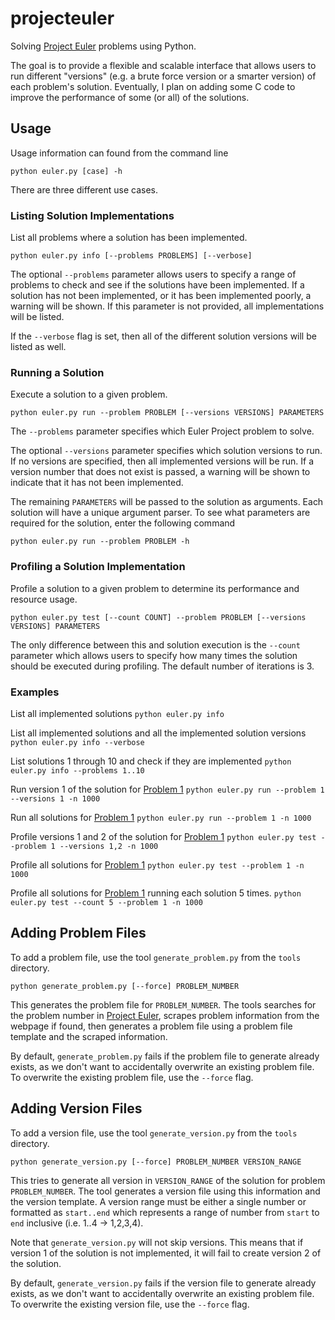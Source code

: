 # projecteuler

Solving [Project Euler](https://projecteuler.net/) problems using Python.

The goal is to provide a flexible and scalable interface that allows users to
run different "versions" (e.g. a brute force version or a smarter version) of
each problem's solution. Eventually, I plan on adding some C code to improve
the performance of some (or all) of the solutions.

## Usage

Usage information can found from the command line

`python euler.py [case] -h`

There are three different use cases.

### Listing Solution Implementations

List all problems where a solution has been implemented.

`python euler.py info [--problems PROBLEMS] [--verbose]`

The optional `--problems` parameter allows users to specify a range of problems
to check and see if the solutions have been implemented. If a solution has not
been implemented, or it has been implemented poorly, a warning will be shown.
If this parameter is not provided, all implementations will be listed.

If the `--verbose` flag is set, then all of the different solution versions
will be listed as well.

### Running a Solution

Execute a solution to a given problem.

`python euler.py run --problem PROBLEM [--versions VERSIONS] PARAMETERS`

The `--problems` parameter specifies which Euler Project problem to solve.

The optional `--versions` parameter specifies which solution versions to run.
If no versions are specified, then all implemented versions will be run. If a
version number that does not exist is passed, a warning will be shown to
indicate that it has not been implemented.

The remaining `PARAMETERS` will be passed to the solution as arguments. Each
solution will have a unique argument parser. To see what parameters are
required for the solution, enter the following command

`python euler.py run --problem PROBLEM -h`

### Profiling a Solution Implementation

Profile a solution to a given problem to determine its performance and resource
usage.

`python euler.py test [--count COUNT] --problem PROBLEM [--versions VERSIONS] PARAMETERS`

The only difference between this and solution execution is the `--count`
parameter which allows users to specify how many times the solution should be
executed during profiling. The default number of iterations is 3.

### Examples

List all implemented solutions
`python euler.py info`

List all implemented solutions and all the implemented solution versions
`python euler.py info --verbose`

List solutions 1 through 10 and check if they are implemented
`python euler.py info --problems 1..10`

Run version 1 of the solution for
[Problem 1](https://projecteuler.net/problem=1)
`python euler.py run --problem 1 --versions 1 -n 1000`

Run all solutions for [Problem 1](https://projecteuler.net/problem=1)
`python euler.py run --problem 1 -n 1000`

Profile versions 1 and 2 of the solution for
[Problem 1](https://projecteuler.net/problem=1)
`python euler.py test --problem 1 --versions 1,2 -n 1000`

Profile all solutions for [Problem 1](https://projecteuler.net/problem=1)
`python euler.py test --problem 1 -n 1000`

Profile all solutions for [Problem 1](https://projecteuler.net/problem=1)
running each solution 5 times.
`python euler.py test --count 5 --problem 1 -n 1000`

## Adding Problem Files

To add a problem file, use the tool `generate_problem.py` from the `tools`
directory.

`python generate_problem.py [--force] PROBLEM_NUMBER`

This generates the problem file for `PROBLEM_NUMBER`. The tools searches for
the problem number in [Project Euler](https://projecteuler.net/), scrapes
problem information from the webpage if found, then generates a problem file
using a problem file template and the scraped information.

By default, `generate_problem.py` fails if the problem file to generate already
exists, as we don't want to accidentally overwrite an existing problem file. To
overwrite the existing problem file, use the `--force` flag.

## Adding Version Files

To add a version file, use the tool `generate_version.py` from the `tools`
directory.

`python generate_version.py [--force] PROBLEM_NUMBER VERSION_RANGE`

This tries to generate all version in `VERSION_RANGE` of the solution for
problem `PROBLEM_NUMBER`. The tool generates a version file using this
information and the version template. A version range must be either a single
number or formatted as `start..end` which represents a range of number from
`start` to `end` inclusive (i.e. 1..4 -> 1,2,3,4).

Note that `generate_version.py` will not skip versions. This means that if
version 1 of the solution is not implemented, it will fail to create version 2
of the solution.

By default, `generate_version.py` fails if the version file to generate already
exists, as we don't want to accidentally overwrite an existing problem file. To
overwrite the existing version file, use the `--force` flag.
